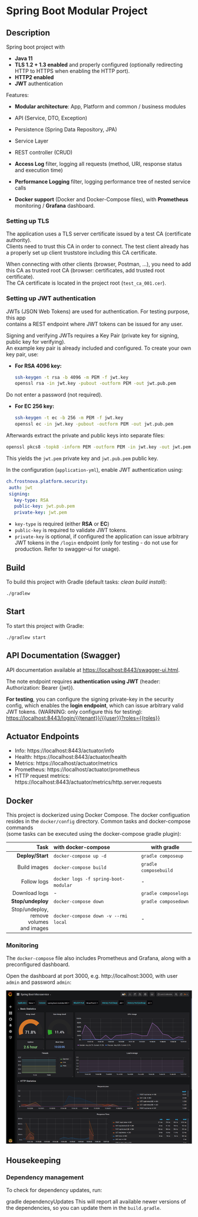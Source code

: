 
# Spring Boot Modular Project  
  
## Description  
  
Spring boot project with  
  
* **Java 11**  
* **TLS 1.2 + 1.3 enabled** and properly configured (optionally redirecting HTTP to HTTPS when enabling the HTTP port).  
* **HTTP2 enabled**
* **JWT** authentication 
  
Features:  
* **Modular architecture**: App, Platform and common / business modules  
* API (Service, DTO, Exception)  
* Persistence (Spring Data Repository, JPA)  
* Service Layer  
* REST controller (CRUD)  
  
* **Access Log** filter, logging all requests (method, URI, response status and execution time)  
* **Performance Logging** filter, logging performance tree of nested service calls  
* **Docker support** (Docker and Docker-Compose files), with **Prometheus** monitoring / **Grafana** dashboard.  
  
### Setting up TLS  
  
The application uses a TLS server certificate issued by a test CA (certificate authority).  
Clients need to trust this CA in order to connect. The test client already has a properly set up client truststore including this CA certificate.  
  
When connecting with other clients (browser, Postman, ...), you need to add this CA as trusted root CA (browser: certificates, add trusted root certificate).  
The CA certificate is located in the project root (`test_ca_001.cer`).  
  
### Setting up JWT authentication  
  
JWTs (JSON Web Tokens) are used for authentication. For testing purpose, this app  
contains a REST endpoint where JWT tokens can be issued for any user.   
  
Signing and verifying JWTs requires a Key Pair (private key for signing, public key for verifying).  
An example key pair is already included and configured. To create your own key pair, use:  
  
* **For RSA 4096 key:**  
	```bash  
	ssh-keygen -t rsa -b 4096 -m PEM -f jwt.key  
	openssl rsa -in jwt.key -pubout -outform PEM -out jwt.pub.pem  
	```  
Do not enter a password (not required).  
  
* **For EC 256 key:**
	 ```bash  
	ssh-keygen -t ec -b 256 -m PEM -f jwt.key  
	openssl ec -in jwt.key -pubout -outform PEM -out jwt.pub.pem  
	```  
  
Afterwards extract the private and public keys into separate files:  
  
```bash  
openssl pkcs8 -topk8 -inform PEM -outform PEM -in jwt.key -out jwt.pem -nocrypt  
```  
  
This yields the `jwt.pem` private key and `jwt.pub.pem` public key.  
  
In the configuration (`application-yml`), enable JWT authentication using:  
  
```yaml  
ch.frostnova.platform.security:  
 auth: jwt 
 signing: 
   key-type: RSA 
   public-key: jwt.pub.pem 
   private-key: jwt.pem
 ```  
  
- `key-type` is required (either **RSA** or **EC**)  
- `public-key` is required to validate JWT tokens.  
- `private-key` is optional, if configured the application can issue arbitrary JWT tokens in the `/login` endpoint (only for testing - do not use for production. Refer to swagger-ui for usage).  
  
## Build  
  
To build this project with Gradle (default tasks: _clean build install_):  
  
    ./gradlew 

## Start  
      
To start this project with Gradle:  
      
    ./gradlew start  

## API Documentation (Swagger)  
  
API documentation available at [https://localhost:8443/swagger-ui.html]().  
  
The note endpoint requires **authentication using JWT** (header: Authorization: Bearer {jwt}). 

**For testing**, you can configure the signing private-key in the security config, which enables the **login endpoint**, which can  issue arbitrary valid JWT tokens. (WARNING: only configure this for testing):
 [https://localhost:8443/login/{{tenant}}/{{user}}?roles={{roles}} ]()
  
## Actuator Endpoints  
  
* Info: https://localhost:8443/actuator/info  
* Health: https://localhost:8443/actuator/health  
* Metrics: https://localhost/actuator/metrics  
* Prometheus: https://localhost/actuator/prometheus  
* HTTP request metrics: https://localhost:8443/actuator/metrics/http.server.requests  
  
## Docker  
  
This project is dockerized using Docker Compose. The docker configuation resides in the `docker/config` directory. Common tasks and docker-compose commands   
(some tasks can be executed using the docker-compose gradle plugin):  
  
| Task          | with docker-compose | with gradle |  
| -------------:|:---------------------|------------|  
| **Deploy/Start** | `docker-compose up -d` | `gradle composeup` |  
| Build images      | `docker-compose build` | `gradle composebuild` |  
| Follow logs | `docker logs -f spring-boot-modular` | - |  
| Download logs | - | `gradle composelogs` |  
| **Stop/undeploy** | `docker-compose down` |  `gradle composedown` |  
| Stop/undeploy, <br>remove volumes<br>and images | `docker-compose down -v --rmi local` | - |  
  
  ### Monitoring  
  
The `docker-compose` file also includes Prometheus and Grafana, along with a preconfigured dashboard.  
  
Open the dashboard at port 3000, e.g. http://localhost:3000, with user `admin` and password `admin`:  
  
![Grafana Dashboard](grafana.png)  
  
## Housekeeping  
  
### Dependency management  
To check for dependency updates, run:  
  
 gradle dependencyUpdates  This will report all available newer versions of the dependencies, so you can update them in the `build.gradle`.
